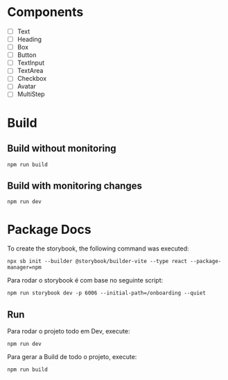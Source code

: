 # Components

- [ ] Text
- [ ] Heading
- [ ] Box
- [ ] Button
- [ ] TextInput
- [ ] TextArea
- [ ] Checkbox
- [ ] Avatar
- [ ] MultiStep

# Build

## Build without monitoring

`npm run build`

## Build with monitoring changes

`npm run dev`

# Package Docs

To create the storybook, the following command was executed:

`npx sb init --builder @storybook/builder-vite --type react --package-manager=npm`

Para rodar o storybook é com base no seguinte script:

`npm run storybook dev -p 6006 --initial-path=/onboarding --quiet`

## Run

Para rodar o projeto todo em Dev, execute:

`npm run dev`

Para gerar a Build de todo o projeto, execute:

`npm run build`
